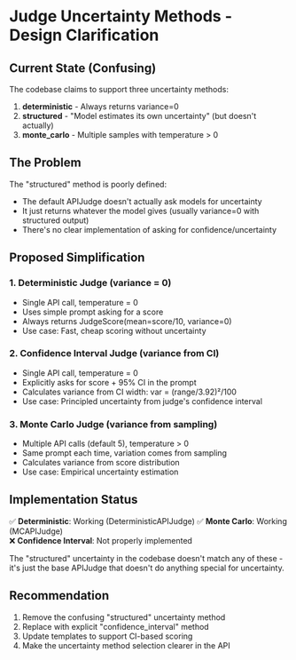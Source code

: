# Judge Uncertainty Methods - Design Clarification

## Current State (Confusing)

The codebase claims to support three uncertainty methods:
1. **deterministic** - Always returns variance=0
2. **structured** - "Model estimates its own uncertainty" (but doesn't actually)
3. **monte_carlo** - Multiple samples with temperature > 0

## The Problem

The "structured" method is poorly defined:
- The default APIJudge doesn't actually ask models for uncertainty
- It just returns whatever the model gives (usually variance=0 with structured output)
- There's no clear implementation of asking for confidence/uncertainty

## Proposed Simplification

### 1. **Deterministic Judge** (variance = 0)
- Single API call, temperature = 0
- Uses simple prompt asking for a score
- Always returns JudgeScore(mean=score/10, variance=0)
- Use case: Fast, cheap scoring without uncertainty

### 2. **Confidence Interval Judge** (variance from CI)
- Single API call, temperature = 0
- Explicitly asks for score + 95% CI in the prompt
- Calculates variance from CI width: var = (range/3.92)²/100
- Use case: Principled uncertainty from judge's confidence interval

### 3. **Monte Carlo Judge** (variance from sampling)
- Multiple API calls (default 5), temperature > 0
- Same prompt each time, variation comes from sampling
- Calculates variance from score distribution
- Use case: Empirical uncertainty estimation

## Implementation Status

✅ **Deterministic**: Working (DeterministicAPIJudge)
✅ **Monte Carlo**: Working (MCAPIJudge)  
❌ **Confidence Interval**: Not properly implemented

The "structured" uncertainty in the codebase doesn't match any of these - it's just the base APIJudge that doesn't do anything special for uncertainty.

## Recommendation

1. Remove the confusing "structured" uncertainty method
2. Replace with explicit "confidence_interval" method
3. Update templates to support CI-based scoring
4. Make the uncertainty method selection clearer in the API